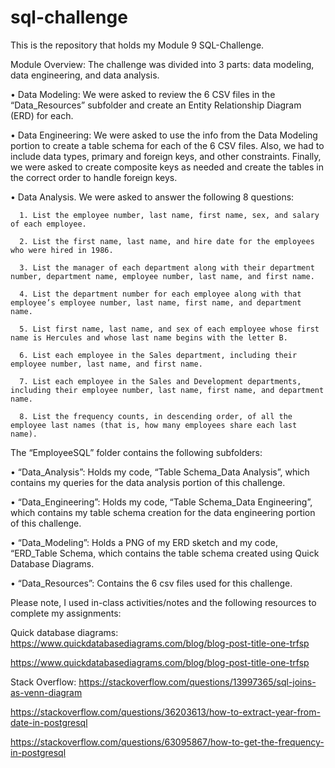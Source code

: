 # sql-challenge

This is the repository that holds my Module 9 SQL-Challenge.

Module Overview: The challenge was divided into 3 parts: data modeling, data engineering, and data analysis.

  • Data Modeling:  We were asked to review the 6 CSV files in the “Data_Resources” subfolder and create an Entity Relationship Diagram (ERD) for each. 
  
  • Data Engineering: We were asked to use the info from the Data Modeling portion to create a table schema for each of the 6 CSV files. Also, we had to include data types, primary and foreign keys, and other constraints. Finally, we were asked to create composite keys as needed and create the tables 
     in the correct order to handle foreign keys.
    
  • Data Analysis. We were asked to answer the following 8 questions:
  
      1. List the employee number, last name, first name, sex, and salary of each employee.
      
      2. List the first name, last name, and hire date for the employees who were hired in 1986.
      
      3. List the manager of each department along with their department number, department name, employee number, last name, and first name.
      
      4. List the department number for each employee along with that employee’s employee number, last name, first name, and department name.

      5. List first name, last name, and sex of each employee whose first name is Hercules and whose last name begins with the letter B.
      
      6. List each employee in the Sales department, including their employee number, last name, and first name.
      
      7. List each employee in the Sales and Development departments, including their employee number, last name, first name, and department name.
      
      8. List the frequency counts, in descending order, of all the employee last names (that is, how many employees share each last name).


The “EmployeeSQL” folder contains the following subfolders:

•	“Data_Analysis”: Holds my  code, “Table Schema_Data Analysis”,  which contains my queries for the data analysis portion of this challenge. 

•	“Data_Engineering”: Holds my code,  “Table Schema_Data Engineering”, which contains my table schema creation for the data engineering portion of this challenge.

•	“Data_Modeling”: Holds a PNG of my ERD sketch and my code, “ERD_Table Schema, which contains the table schema created using Quick Database Diagrams.

•	“Data_Resources”: Contains the 6 csv files used for this challenge.


Please note, I used in-class activities/notes and the following resources to complete my assignments:

Quick database diagrams: 
https://www.quickdatabasediagrams.com/blog/blog-post-title-one-trfsp

https://www.quickdatabasediagrams.com/blog/blog-post-title-one-trfsp 

Stack Overflow:
https://stackoverflow.com/questions/13997365/sql-joins-as-venn-diagram

https://stackoverflow.com/questions/36203613/how-to-extract-year-from-date-in-postgresql

 https://stackoverflow.com/questions/63095867/how-to-get-the-frequency-in-postgresql
